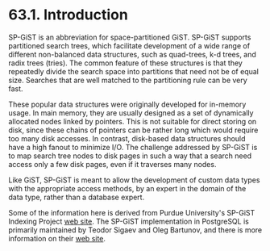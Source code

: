 # 63.1. Introduction

SP-GiST is an abbreviation for space-partitioned GiST. SP-GiST supports partitioned search trees, which facilitate development of a wide range of different non-balanced data structures, such as quad-trees, k-d trees, and radix trees \(tries\). The common feature of these structures is that they repeatedly divide the search space into partitions that need not be of equal size. Searches that are well matched to the partitioning rule can be very fast.

These popular data structures were originally developed for in-memory usage. In main memory, they are usually designed as a set of dynamically allocated nodes linked by pointers. This is not suitable for direct storing on disk, since these chains of pointers can be rather long which would require too many disk accesses. In contrast, disk-based data structures should have a high fanout to minimize I/O. The challenge addressed by SP-GiST is to map search tree nodes to disk pages in such a way that a search need access only a few disk pages, even if it traverses many nodes.

Like GiST, SP-GiST is meant to allow the development of custom data types with the appropriate access methods, by an expert in the domain of the data type, rather than a database expert.

Some of the information here is derived from Purdue University's SP-GiST Indexing Project [web site](http://www.cs.purdue.edu/spgist/). The SP-GiST implementation in PostgreSQL is primarily maintained by Teodor Sigaev and Oleg Bartunov, and there is more information on their [web site](http://www.sai.msu.su/~megera/wiki/spgist_dev).  


